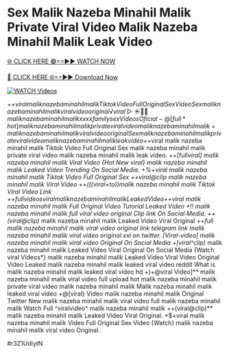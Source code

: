 # Sex Malik Nazeba Minahil Malik Private Viral Video Malik Nazeba Minahil Malik Leak Video


[🌐 CLICK HERE 🟢==►► WATCH NOW](https://cutt.ly/ZrqxdKBg)

[🔴 CLICK HERE 🌐==►► Download Now](https://cutt.ly/ZrqxdKBg)

[![WATCH Videos](https://i.imgur.com/dJHk4Zq.gif)](https://cutt.ly/ZrqxdKBg)



























+$+viral malik nazeba minahil malik Tiktok Video Full Original Sex Video Sex malik nazeba minahil malik viral video original
️√viral▷☀️👄💥 malik nazeba minahil malik xxxx family sex Videos Oficial
-@[full*hot] malik nazeba minahil malik private viral video malik nazeba minahil malik +malik nazeba minahil malik viral video original
Sex malik nazeba minahil malik private viral video malik nazeba minahil malik leak video +$+viral malik nazeba minahil malik Tiktok Video Full Original Sex
malik nazeba minahil malik private viral video malik nazeba minahil malik leak video. ++[full*viral] malik nazeba minahil malik Viral Video
{Hot New viral} malik nazeba minahil malik Leaked Video Trending On Social Media. +%+viral malik nazeba minahil malik Tiktok Video Full Original Sex ++viral@clip malik nazeba minahil malik Viral Video ++(((viral+to))malik nazeba minahil malik Tiktok Viral Video Link +$+full videos viral malik nazeba minahil malik Leaked Video +$+viral malik nazeba minahil malik Full Original Video Tutorial Leaked Video
+!! malik nazeba minahil malik full viral video original Clip link On Social Media. ++(viral@clip)* malik nazeba minahil malik Leaked Video Viral Original ++*full malik nazeba minahil malik viral video original link telegram link
malik nazeba minahil malik viral video original xxl on twitter.  [Viral-video] malik nazeba minahil malik viral video Original On Social Media +[viral^clip)* malik nazeba minahil malik Leaked Video Viral Original On Social Media
{Watch viral Videos*} malik nazeba minahil malik Leaked Video Viral Video
Original Video Leaked malik nazeba minahil malik leaked viral video reddit What is malik nazeba minahil malik leaked viral video hd +)+@viral Video]** malik nazeba minahil malik viral video full upload hot malik nazeba minahil malik private viral video malik nazeba minahil malik Malik nazeba minahil malik leaked viral video +@[viral} Video malik nazeba minahil malik Original Twitter New malik nazeba minahil malik viral video full malik nazeba minahil malik Watch Full ^viralvideo^ malik nazeba minahil malik
++(viral@clip)** malik nazeba minahil malik Leaked Video Viral Original.
+$+viral malik nazeba minahil malik Video Full Original Sex Video
{Watch} malik nazeba minahil malik viral video Original.


#r3Z1UdiytN
